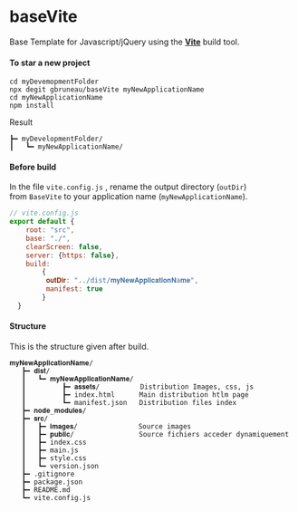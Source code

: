 # baseVite
Base Template for Javascript/jQuery using the [**Vite**](https://vitejs.dev/) build tool.
#### To star a new project
```Shell
cd myDevemopmentFolder
npx degit gbruneau/baseVite myNewApplicationName
cd myNewApplicationName
npm install
``` 
Result
``` 
┣━ myDevelopmentFolder/
┃   ┗━ myNewApplicationName/
``` 



#### Before build
In the file `vite.config.js` , rename the output directory (`outDir`)  
from `BaseVite` to your application name (`myNewApplicationName`). 
```JavaScript
// vite.config.js
export default {
    root: "src",
    base: "./",
    clearScreen: false,
    server: {https: false},
    build:
        {
         𝐨𝐮𝐭𝐃𝐢𝐫: "../dist/𝐦𝐲𝐍𝐞𝐰𝐀𝐩𝐩𝐥𝐢𝐜𝐚𝐭𝐢𝐨𝐧𝐍a𝐦𝐞",
         manifest: true 
        }    
  }
```
#### Structure
This is the structure given after build.
```
𝐦𝐲𝐍𝐞𝐰𝐀𝐩𝐩𝐥𝐢𝐜𝐚𝐭𝐢𝐨𝐧𝐍𝐚𝐦𝐞/
   ┣━ 𝐝𝐢𝐬𝐭/
   ┃   ┗━ 𝐦𝐲𝐍𝐞𝐰𝐀𝐩𝐩𝐥𝐢𝐜𝐚𝐭𝐢𝐨𝐧𝐍𝐚𝐦𝐞/
   ┃         ┣━ 𝐚𝐬𝐬𝐞𝐭𝐬/          Distribution Images, css, js 
   ┃         ┣━ index.html      Main distribution htlm page
   ┃         ┗━ manifest.json   Distribution files index
   ┣━ 𝐧𝐨𝐝𝐞_𝐦𝐨𝐝𝐮𝐥𝐞𝐬/
   ┣━ 𝐬𝐫𝐜/
   ┃   ┣━ 𝐢𝐦𝐚𝐠𝐞𝐬/               Source images
   ┃   ┣━ 𝐩𝐮𝐛𝐥𝐢𝐜/                Source fichiers acceder dynamiquement
   ┃   ┣━ index.css
   ┃   ┣━ main.js
   ┃   ┣━ style.css
   ┃   ┗━ version.json
   ┣━ .gitignore
   ┣━ package.json
   ┣━ README.md
   ┗━ vite.config.js
   ```
